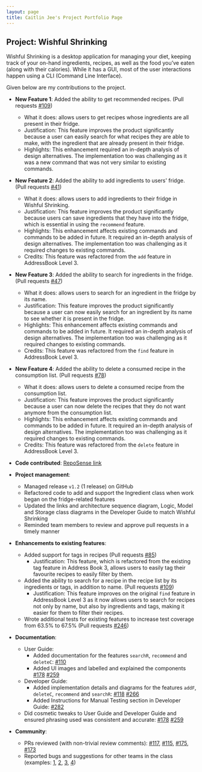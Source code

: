 ```yaml
---
layout: page
title: Caitlin Jee's Project Portfolio Page
---
```


## Project: Wishful Shrinking

Wishful Shrinking is a desktop application for managing your diet, keeping track of your on-hand ingredients, recipes, as well as the food you’ve eaten (along with their calories). While it has a GUI, most of the user interactions happen using a CLI (Command Line Interface).

Given below are my contributions to the project.

* **New Feature 1**: Added the ability to get recommended recipes. (Pull requests [\#109](https://github.com/AY2021S1-CS2103T-W10-2/tp/pull/109))
  * What it does: allows users to get recipes whose ingredients are all present in their fridge.
  * Justification: This feature improves the product significantly because a user can easily search for what recipes they are able to make, with the ingredient that are already present in their fridge.
  * Highlights: This enhancement required an in-depth analysis of design alternatives. The implementation too was challenging as it was a new command that was not very similar to existing commands.

* **New Feature 2**: Added the ability to add ingredients to users' fridge. (Pull requests [\#41](https://github.com/AY2021S1-CS2103T-W10-2/tp/pull/41))
  * What it does: allows users to add ingredients to their fridge in Wishful Shrinking.
  * Justification: This feature improves the product significantly because users can save ingredients that they have into the fridge, which is essential in using the `recommend` feature.
  * Highlights: This enhancement affects existing commands and commands to be added in future. It required an in-depth analysis of design alternatives. The implementation too was challenging as it required changes to existing commands.
  * Credits: This feature was refactored from the `add` feature in AddressBook Level 3.

* **New Feature 3**: Added the ability to search for ingredients in the fridge. (Pull requests [\#47](https://github.com/AY2021S1-CS2103T-W10-2/tp/pull/47))
  * What it does: allows users to search for an ingredient in the fridge by its name.
  * Justification: This feature improves the product significantly because a user can now easily search for an ingredient by its name to see whether it is present in the fridge.
  * Highlights: This enhancement affects existing commands and commands to be added in future. It required an in-depth analysis of design alternatives. The implementation too was challenging as it required changes to existing commands.
  * Credits: This feature was refactored from the `find` feature in AddressBook Level 3.

* **New Feature 4**: Added the ability to delete a consumed recipe in the consumption list. (Pull requests [\#78](https://github.com/AY2021S1-CS2103T-W10-2/tp/pull/78))
  * What it does: allows users to delete a consumed recipe from the consumption list.
  * Justification: This feature improves the product significantly because a user can now delete the recipes that they do not want anymore from the consumption list.
  * Highlights: This enhancement affects existing commands and commands to be added in future. It required an in-depth analysis of design alternatives. The implementation too was challenging as it required changes to existing commands.
  * Credits: This feature was refactored from the `delete` feature in AddressBook Level 3.

* **Code contributed**: [RepoSense link](https://nus-cs2103-ay2021s1.github.io/tp-dashboard/#breakdown=true&search=caitlinjee&sort=groupTitle&sortWithin=title&since=2020-08-14&timeframe=commit&mergegroup=&groupSelect=groupByRepos&checkedFileTypes=docs~functional-code~test-code~other)

* **Project management**:
  * Managed release `v1.2` (1 release) on GitHub
  * Refactored code to add and support the Ingredient class when work began on the fridge-related features
  * Updated the links and architecture sequence diagram, Logic, Model and Storage class diagrams in the Developer Guide to match Wishful Shrinking
  * Reminded team members to review and approve pull requests in a timely manner

* **Enhancements to existing features**:
  * Added support for tags in recipes (Pull requests [\#85](https://github.com/AY2021S1-CS2103T-W10-2/tp/pull/85))
    * Justification: This feature, which is refactored from the existing tag feature in Address Book 3, allows users to easily tag their favourite recipes to easily filter by them.
  * Added the ability to search for a recipe in the recipe list by its ingredients or tags, in addition to name. (Pull requests [\#109](https://github.com/AY2021S1-CS2103T-W10-2/tp/pull/109))
    * Justification: This feature improves on the original `find` feature in AddressBook Level 3 as it now allows users to search for recipes not only by name, but also by ingredients and tags, making it easier for them to filter their recipes.
  * Wrote additional tests for existing features to increase test coverage from 63.5% to 67.5% (Pull requests [\#246](https://github.com/AY2021S1-CS2103T-W10-2/tp/pull/246)) 

* **Documentation**:
  * User Guide:
    * Added documentation for the features `searchR`, `recommend` and `deleteC`: [\#110](https://github.com/AY2021S1-CS2103T-W10-2/tp/pull/110)
    * Added UI images and labelled and explained the components [\#178](https://github.com/AY2021S1-CS2103T-W10-2/tp/pull/178) [\#259](https://github.com/AY2021S1-CS2103T-W10-2/tp/pull/259)
  * Developer Guide:
    * Added implementation details and diagrams for the features `addF`, `deleteC`, `recommend` and `searchR`: [\#118](https://github.com/AY2021S1-CS2103T-W10-2/tp/pull/118) [\#266](https://github.com/AY2021S1-CS2103T-W10-2/tp/pull/266)
    * Added Instructions for Manual Testing section in Developer Guide: [\#282](https://github.com/AY2021S1-CS2103T-W10-2/tp/pull/282)
  * Did cosmetic tweaks to User Guide and Developer Guide and ensured phrasing used was consistent and accurate: [\#178](https://github.com/AY2021S1-CS2103T-W10-2/tp/pull/178) [\#259](https://github.com/AY2021S1-CS2103T-W10-2/tp/pull/259)

* **Community**:
  * PRs reviewed (with non-trivial review comments): [\#117](https://github.com/AY2021S1-CS2103T-W10-2/tp/pull/117), [\#115](https://github.com/AY2021S1-CS2103T-W10-2/tp/pull/115), [\#175](https://github.com/AY2021S1-CS2103T-W10-2/tp/pull/175), [\#173](https://github.com/AY2021S1-CS2103T-W10-2/tp/pull/173)
  * Reported bugs and suggestions for other teams in the class (examples: [1](https://github.com/caitlinjee/ped/issues/1), [2](https://github.com/caitlinjee/ped/issues/2), [3](https://github.com/caitlinjee/ped/issues/3), [4](https://github.com/caitlinjee/ped/issues/4))

